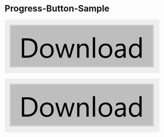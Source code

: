 # Progress-Button-Sample
![Completed](https://github.com/DinoChan/Progress-Button-Sample/blob/master/3.gif?raw=true)

![Faulted](https://github.com/DinoChan/Progress-Button-Sample/blob/master/3.gif?raw=true)
